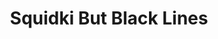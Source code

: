---
slug: squidki-but-black-lines
title: Squidki But Black Lines
description: "Squidki But Black Lines is an exciting online game. Play for free directly in your browser!"
icon: /images/new_mods/Sprunki But Black Lines.png
url: https://wowtbc.net/sprunkin/sprunki-but-black-lines/index.html
previewImage: /images/new_mods/Sprunki But Black Lines.png
type: new mods

# SEO配置
seo:
  title: "Squidki But Black Lines - Play Free Online Game | Fun Browser Games"
  description: "Squidki But Black Lines - Play this fun online game for free in your browser. No download required!"
  ogImage: "/images/new_mods/Sprunki But Black Lines.png"
  keywords: "squidki-but-black-lines, online game, browser game, free game, new mods game, play online"

videoUrls:
  - https://www.youtube.com/embed/example1
  - https://www.youtube.com/embed/example2

whyPlay:
  title: "Why Play Squidki But Black Lines?"
  items:
    - "Immersive Gameplay: Squidki But Black Lines offers an engaging and immersive gaming experience that will keep you entertained for hours"
    - "Challenging Levels: Test your skills with increasingly difficult challenges and obstacles"
    - "Beautiful Graphics: Enjoy stunning visuals and smooth animations that bring the game world to life"
    - "Regular Updates: New content and features are added regularly to keep the game fresh and exciting"
    - "Free to Play: Experience all the fun without spending a penny"
    - "Community Features: Connect with other players, share strategies, and compete for high scores"
    - "Cross-Platform: Play on any device with a web browser, no downloads required"

features:
  title: "Key Features of Squidki But Black Lines"
  image: "/images/new_mods/Sprunki But Black Lines.png"
  items:
    - "Intuitive Controls: Easy to learn controls make Squidki But Black Lines accessible for players of all skill levels"
    - "Multiple Game Modes: Enjoy various gameplay options that provide different challenges and experiences"
    - "Character Customization: Personalize your gaming experience with unique characters and items"
    - "Achievement System: Complete special tasks to earn rewards and recognition"
    - "Leaderboards: Compete with players worldwide and see who can achieve the highest scores"

characteristics:
  title: "Game Characteristics"
  image: "/images/new_mods/Sprunki But Black Lines.png"
  items:
    - "Genre: New mods game with elements of strategy and skill"
    - "Difficulty: Suitable for both casual gamers and those seeking a challenge"
    - "Play Time: Quick sessions or extended gameplay, depending on your preference"
    - "Art Style: Vibrant and engaging visuals that enhance the gaming experience"
    - "Sound Design: Immersive audio that complements the gameplay perfectly"

info: "Squidki But Black Lines is an exciting online game that offers players a unique and engaging gaming experience. With its intuitive controls, stunning visuals, and challenging gameplay, Squidki But Black Lines provides hours of entertainment for players of all ages and skill levels. Whether you're looking for a quick gaming session during a break or an extended play session, Squidki But Black Lines delivers an immersive experience that will keep you coming back for more. The game features multiple levels of increasing difficulty, ensuring that players are constantly challenged as they progress. With regular updates adding new content and features, Squidki But Black Lines remains fresh and exciting, providing endless entertainment options for its growing community of players."

howToPlayIntro: "Welcome to Squidki But Black Lines! This guide will walk you through the basics and help you master the game. Whether you're a beginner or looking to improve your skills, these tips and instructions will enhance your gaming experience."

howToPlaySteps:
  - title: "Getting Started"
    description: "Begin your Squidki But Black Lines adventure by familiarizing yourself with the controls. Use your keyboard or mouse to navigate through the game interface. The tutorial will guide you through the basic mechanics and help you understand the objectives."
  - title: "Understanding the Objectives"
    description: "In Squidki But Black Lines, your main goal is to progress through levels by completing specific objectives. Each level presents unique challenges that require different strategies and approaches."
  - title: "Mastering the Controls"
    description: "Practice using the controls to improve your precision and reaction time. Squidki But Black Lines requires quick reflexes and strategic thinking to overcome obstacles and defeat opponents."
  - title: "Utilizing Power-ups"
    description: "Collect power-ups throughout the game to enhance your abilities and overcome difficult challenges. Each power-up offers unique advantages that can be crucial for success."
  - title: "Developing Strategies"
    description: "As you progress in Squidki But Black Lines, develop effective strategies for different scenarios. Analyze patterns, anticipate challenges, and adapt your approach to maximize your performance."

faq:
  title: "Frequently Asked Questions about Squidki But Black Lines"
  items:
    - question: "Is Squidki But Black Lines free to play?"
      answer: "Yes, Squidki But Black Lines is completely free to play directly in your web browser. No downloads or purchases are required to enjoy the full game experience."
    - question: "Can I play Squidki But Black Lines on mobile devices?"
      answer: "Yes, Squidki But Black Lines is optimized for both desktop and mobile play. You can enjoy the game on any device with a web browser and internet connection."
    - question: "Are there any in-game purchases?"
      answer: "While Squidki But Black Lines is free to play, there may be optional in-game purchases available for cosmetic items or additional features that don't affect core gameplay."
    - question: "How often is Squidki But Black Lines updated?"
      answer: "The developers regularly update Squidki But Black Lines with new content, features, and improvements based on player feedback and game performance."
    - question: "Can I play Squidki But Black Lines offline?"
      answer: "Currently, Squidki But Black Lines requires an internet connection to play as it's a browser-based online game."
    - question: "Is Squidki But Black Lines suitable for children?"
      answer: "Yes, Squidki But Black Lines is designed to be family-friendly and suitable for players of all ages."
    - question: "How do I report bugs or issues?"
      answer: "If you encounter any problems while playing Squidki But Black Lines, you can report them through the game's support page or contact the developers directly through their website."
    - question: "Still Have Questions?"
      answer: "If you have additional questions about Squidki But Black Lines that aren't covered in this FAQ, please visit our support center or contact our customer service team for assistance."
---